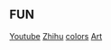 ## FUN

[Youtube](https://youtube.com)
[Zhihu](https://zhihu.com)
[colors](https://flatuicolors.com/palette/defo)
[Art](https://www.creativeuncut.com/)
